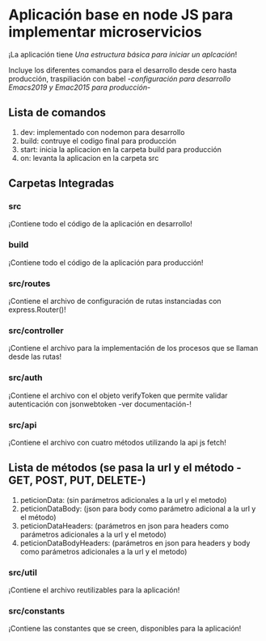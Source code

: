 # Aplicación base en node JS para implementar microservicios

¡La aplicación tiene *Una estructura básica para iniciar un aplcación*!

Incluye los diferentes comandos para el desarrollo desde cero hasta producción, traspiliación con babel -*configuración para desarrollo Emacs2019 y Emac2015 para producción*-

Lista de comandos
---------------
1. dev: implementado con nodemon para desarrollo  
2. build: contruye el codigo final para producción
3. start: inicia la aplicacion  en la carpeta build para producción
4. on: levanta la aplicacion en la carpeta src

## Carpetas Integradas

### src
¡Contiene todo el código de la aplicación en desarrollo!

### build
¡Contiene todo el código de la aplicación para producción!

### src/routes
¡Contiene el archivo de configuración de rutas instanciadas con express.Router()!

### src/controller
¡Contiene el archivo para la implementación de los procesos que se llaman desde las rutas!

### src/auth
¡Contiene el archivo  con el objeto verifyToken que permite validar autenticación con jsonwebtoken -ver documentación-!

### src/api
¡Contiene el archivo con cuatro métodos utilizando la api js fetch!

Lista de métodos (se pasa la url y el método -GET, POST, PUT, DELETE-)
---------------
1. peticionData: (sin parámetros adicionales a la url y el metodo)  
2. peticionDataBody: (json para body como parámetro adicional a la url y el método)
3. peticionDataHeaders: (parámetros en json para headers como parámetros adicionales a la url y el metodo)
4. peticionDataBodyHeaders: (parámetros en json para headers y body como parámetros adicionales a la url y el metodo)

### src/util
¡Contiene el archivo reutilizables para la aplicación!

### src/constants
¡Contiene las constantes que se creen, disponibles para la aplicación!


